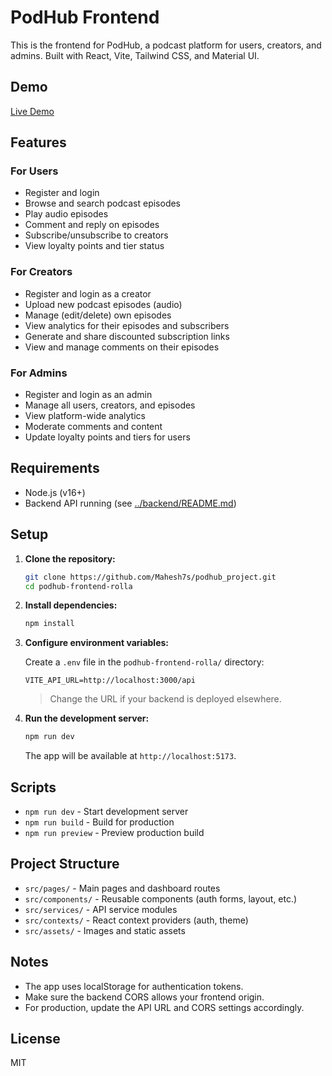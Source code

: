 # PodHub Frontend

This is the frontend for PodHub, a podcast platform for users, creators, and admins. Built with React, Vite, Tailwind CSS, and Material UI.

## Demo

[Live Demo](https://podcasthub7.netlify.app)

## Features

### For Users
- Register and login
- Browse and search podcast episodes
- Play audio episodes
- Comment and reply on episodes
- Subscribe/unsubscribe to creators
- View loyalty points and tier status

### For Creators
- Register and login as a creator
- Upload new podcast episodes (audio)
- Manage (edit/delete) own episodes
- View analytics for their episodes and subscribers
- Generate and share discounted subscription links
- View and manage comments on their episodes

### For Admins
- Register and login as an admin
- Manage all users, creators, and episodes
- View platform-wide analytics
- Moderate comments and content
- Update loyalty points and tiers for users

## Requirements

- Node.js (v16+)
- Backend API running (see [../backend/README.md](../backend/README.md))

## Setup

1. **Clone the repository:**
   ```sh
   git clone https://github.com/Mahesh7s/podhub_project.git
   cd podhub-frontend-rolla
   ```

2. **Install dependencies:**
   ```sh
   npm install
   ```

3. **Configure environment variables:**

   Create a `.env` file in the `podhub-frontend-rolla/` directory:

   ```
   VITE_API_URL=http://localhost:3000/api
   ```

   > Change the URL if your backend is deployed elsewhere.

4. **Run the development server:**
   ```sh
   npm run dev
   ```
   The app will be available at `http://localhost:5173`.

## Scripts

- `npm run dev` - Start development server
- `npm run build` - Build for production
- `npm run preview` - Preview production build

## Project Structure

- `src/pages/` - Main pages and dashboard routes
- `src/components/` - Reusable components (auth forms, layout, etc.)
- `src/services/` - API service modules
- `src/contexts/` - React context providers (auth, theme)
- `src/assets/` - Images and static assets

## Notes

- The app uses localStorage for authentication tokens.
- Make sure the backend CORS allows your frontend origin.
- For production, update the API URL and CORS settings accordingly.

## License

MIT